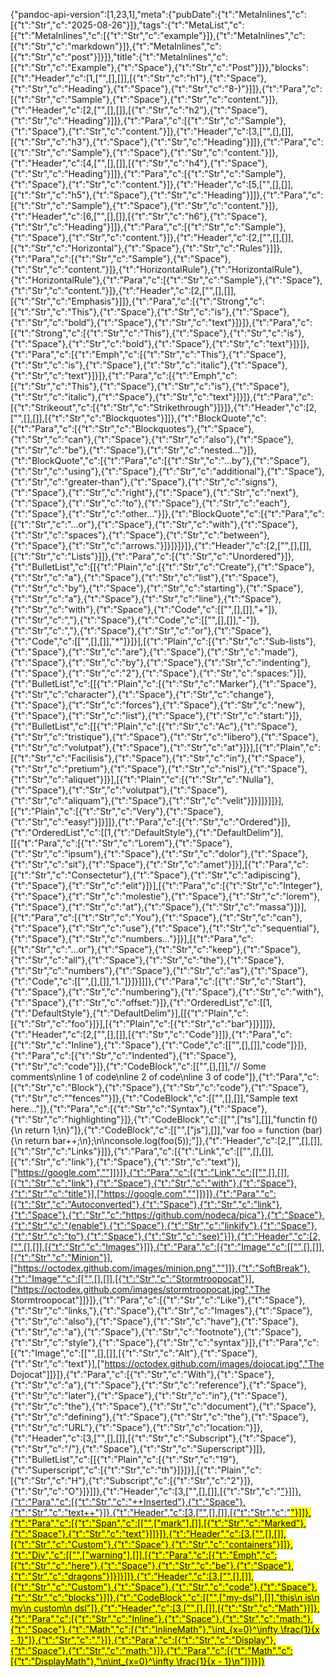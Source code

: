 {"pandoc-api-version":[1,23,1],"meta":{"pubDate":{"t":"MetaInlines","c":[{"t":"Str","c":"2025-08-26"}]},"tags":{"t":"MetaList","c":[{"t":"MetaInlines","c":[{"t":"Str","c":"example"}]},{"t":"MetaInlines","c":[{"t":"Str","c":"markdown"}]},{"t":"MetaInlines","c":[{"t":"Str","c":"post"}]}]},"title":{"t":"MetaInlines","c":[{"t":"Str","c":"Example"},{"t":"Space"},{"t":"Str","c":"Post"}]}},"blocks":[{"t":"Header","c":[1,["",[],[]],[{"t":"Str","c":"h1"},{"t":"Space"},{"t":"Str","c":"Heading"},{"t":"Space"},{"t":"Str","c":"8-)"}]]},{"t":"Para","c":[{"t":"Str","c":"Sample"},{"t":"Space"},{"t":"Str","c":"content."}]},{"t":"Header","c":[2,["",[],[]],[{"t":"Str","c":"h2"},{"t":"Space"},{"t":"Str","c":"Heading"}]]},{"t":"Para","c":[{"t":"Str","c":"Sample"},{"t":"Space"},{"t":"Str","c":"content."}]},{"t":"Header","c":[3,["",[],[]],[{"t":"Str","c":"h3"},{"t":"Space"},{"t":"Str","c":"Heading"}]]},{"t":"Para","c":[{"t":"Str","c":"Sample"},{"t":"Space"},{"t":"Str","c":"content."}]},{"t":"Header","c":[4,["",[],[]],[{"t":"Str","c":"h4"},{"t":"Space"},{"t":"Str","c":"Heading"}]]},{"t":"Para","c":[{"t":"Str","c":"Sample"},{"t":"Space"},{"t":"Str","c":"content."}]},{"t":"Header","c":[5,["",[],[]],[{"t":"Str","c":"h5"},{"t":"Space"},{"t":"Str","c":"Heading"}]]},{"t":"Para","c":[{"t":"Str","c":"Sample"},{"t":"Space"},{"t":"Str","c":"content."}]},{"t":"Header","c":[6,["",[],[]],[{"t":"Str","c":"h6"},{"t":"Space"},{"t":"Str","c":"Heading"}]]},{"t":"Para","c":[{"t":"Str","c":"Sample"},{"t":"Space"},{"t":"Str","c":"content."}]},{"t":"Header","c":[2,["",[],[]],[{"t":"Str","c":"Horizontal"},{"t":"Space"},{"t":"Str","c":"Rules"}]]},{"t":"Para","c":[{"t":"Str","c":"Sample"},{"t":"Space"},{"t":"Str","c":"content."}]},{"t":"HorizontalRule"},{"t":"HorizontalRule"},{"t":"HorizontalRule"},{"t":"Para","c":[{"t":"Str","c":"Sample"},{"t":"Space"},{"t":"Str","c":"content."}]},{"t":"Header","c":[2,["",[],[]],[{"t":"Str","c":"Emphasis"}]]},{"t":"Para","c":[{"t":"Strong","c":[{"t":"Str","c":"This"},{"t":"Space"},{"t":"Str","c":"is"},{"t":"Space"},{"t":"Str","c":"bold"},{"t":"Space"},{"t":"Str","c":"text"}]}]},{"t":"Para","c":[{"t":"Strong","c":[{"t":"Str","c":"This"},{"t":"Space"},{"t":"Str","c":"is"},{"t":"Space"},{"t":"Str","c":"bold"},{"t":"Space"},{"t":"Str","c":"text"}]}]},{"t":"Para","c":[{"t":"Emph","c":[{"t":"Str","c":"This"},{"t":"Space"},{"t":"Str","c":"is"},{"t":"Space"},{"t":"Str","c":"italic"},{"t":"Space"},{"t":"Str","c":"text"}]}]},{"t":"Para","c":[{"t":"Emph","c":[{"t":"Str","c":"This"},{"t":"Space"},{"t":"Str","c":"is"},{"t":"Space"},{"t":"Str","c":"italic"},{"t":"Space"},{"t":"Str","c":"text"}]}]},{"t":"Para","c":[{"t":"Strikeout","c":[{"t":"Str","c":"Strikethrough"}]}]},{"t":"Header","c":[2,["",[],[]],[{"t":"Str","c":"Blockquotes"}]]},{"t":"BlockQuote","c":[{"t":"Para","c":[{"t":"Str","c":"Blockquotes"},{"t":"Space"},{"t":"Str","c":"can"},{"t":"Space"},{"t":"Str","c":"also"},{"t":"Space"},{"t":"Str","c":"be"},{"t":"Space"},{"t":"Str","c":"nested..."}]},{"t":"BlockQuote","c":[{"t":"Para","c":[{"t":"Str","c":"...by"},{"t":"Space"},{"t":"Str","c":"using"},{"t":"Space"},{"t":"Str","c":"additional"},{"t":"Space"},{"t":"Str","c":"greater-than"},{"t":"Space"},{"t":"Str","c":"signs"},{"t":"Space"},{"t":"Str","c":"right"},{"t":"Space"},{"t":"Str","c":"next"},{"t":"Space"},{"t":"Str","c":"to"},{"t":"Space"},{"t":"Str","c":"each"},{"t":"Space"},{"t":"Str","c":"other..."}]},{"t":"BlockQuote","c":[{"t":"Para","c":[{"t":"Str","c":"...or"},{"t":"Space"},{"t":"Str","c":"with"},{"t":"Space"},{"t":"Str","c":"spaces"},{"t":"Space"},{"t":"Str","c":"between"},{"t":"Space"},{"t":"Str","c":"arrows."}]}]}]}]},{"t":"Header","c":[2,["",[],[]],[{"t":"Str","c":"Lists"}]]},{"t":"Para","c":[{"t":"Str","c":"Unordered"}]},{"t":"BulletList","c":[[{"t":"Plain","c":[{"t":"Str","c":"Create"},{"t":"Space"},{"t":"Str","c":"a"},{"t":"Space"},{"t":"Str","c":"list"},{"t":"Space"},{"t":"Str","c":"by"},{"t":"Space"},{"t":"Str","c":"starting"},{"t":"Space"},{"t":"Str","c":"a"},{"t":"Space"},{"t":"Str","c":"line"},{"t":"Space"},{"t":"Str","c":"with"},{"t":"Space"},{"t":"Code","c":[["",[],[]],"+"]},{"t":"Str","c":","},{"t":"Space"},{"t":"Code","c":[["",[],[]],"-"]},{"t":"Str","c":","},{"t":"Space"},{"t":"Str","c":"or"},{"t":"Space"},{"t":"Code","c":[["",[],[]],"*"]}]}],[{"t":"Plain","c":[{"t":"Str","c":"Sub-lists"},{"t":"Space"},{"t":"Str","c":"are"},{"t":"Space"},{"t":"Str","c":"made"},{"t":"Space"},{"t":"Str","c":"by"},{"t":"Space"},{"t":"Str","c":"indenting"},{"t":"Space"},{"t":"Str","c":"2"},{"t":"Space"},{"t":"Str","c":"spaces:"}]},{"t":"BulletList","c":[[{"t":"Plain","c":[{"t":"Str","c":"Marker"},{"t":"Space"},{"t":"Str","c":"character"},{"t":"Space"},{"t":"Str","c":"change"},{"t":"Space"},{"t":"Str","c":"forces"},{"t":"Space"},{"t":"Str","c":"new"},{"t":"Space"},{"t":"Str","c":"list"},{"t":"Space"},{"t":"Str","c":"start:"}]},{"t":"BulletList","c":[[{"t":"Plain","c":[{"t":"Str","c":"Ac"},{"t":"Space"},{"t":"Str","c":"tristique"},{"t":"Space"},{"t":"Str","c":"libero"},{"t":"Space"},{"t":"Str","c":"volutpat"},{"t":"Space"},{"t":"Str","c":"at"}]}],[{"t":"Plain","c":[{"t":"Str","c":"Facilisis"},{"t":"Space"},{"t":"Str","c":"in"},{"t":"Space"},{"t":"Str","c":"pretium"},{"t":"Space"},{"t":"Str","c":"nisl"},{"t":"Space"},{"t":"Str","c":"aliquet"}]}],[{"t":"Plain","c":[{"t":"Str","c":"Nulla"},{"t":"Space"},{"t":"Str","c":"volutpat"},{"t":"Space"},{"t":"Str","c":"aliquam"},{"t":"Space"},{"t":"Str","c":"velit"}]}]]}]]}],[{"t":"Plain","c":[{"t":"Str","c":"Very"},{"t":"Space"},{"t":"Str","c":"easy!"}]}]]},{"t":"Para","c":[{"t":"Str","c":"Ordered"}]},{"t":"OrderedList","c":[[1,{"t":"DefaultStyle"},{"t":"DefaultDelim"}],[[{"t":"Para","c":[{"t":"Str","c":"Lorem"},{"t":"Space"},{"t":"Str","c":"ipsum"},{"t":"Space"},{"t":"Str","c":"dolor"},{"t":"Space"},{"t":"Str","c":"sit"},{"t":"Space"},{"t":"Str","c":"amet"}]}],[{"t":"Para","c":[{"t":"Str","c":"Consectetur"},{"t":"Space"},{"t":"Str","c":"adipiscing"},{"t":"Space"},{"t":"Str","c":"elit"}]}],[{"t":"Para","c":[{"t":"Str","c":"Integer"},{"t":"Space"},{"t":"Str","c":"molestie"},{"t":"Space"},{"t":"Str","c":"lorem"},{"t":"Space"},{"t":"Str","c":"at"},{"t":"Space"},{"t":"Str","c":"massa"}]}],[{"t":"Para","c":[{"t":"Str","c":"You"},{"t":"Space"},{"t":"Str","c":"can"},{"t":"Space"},{"t":"Str","c":"use"},{"t":"Space"},{"t":"Str","c":"sequential"},{"t":"Space"},{"t":"Str","c":"numbers..."}]}],[{"t":"Para","c":[{"t":"Str","c":"...or"},{"t":"Space"},{"t":"Str","c":"keep"},{"t":"Space"},{"t":"Str","c":"all"},{"t":"Space"},{"t":"Str","c":"the"},{"t":"Space"},{"t":"Str","c":"numbers"},{"t":"Space"},{"t":"Str","c":"as"},{"t":"Space"},{"t":"Code","c":[["",[],[]],"1."]}]}]]]},{"t":"Para","c":[{"t":"Str","c":"Start"},{"t":"Space"},{"t":"Str","c":"numbering"},{"t":"Space"},{"t":"Str","c":"with"},{"t":"Space"},{"t":"Str","c":"offset:"}]},{"t":"OrderedList","c":[[1,{"t":"DefaultStyle"},{"t":"DefaultDelim"}],[[{"t":"Plain","c":[{"t":"Str","c":"foo"}]}],[{"t":"Plain","c":[{"t":"Str","c":"bar"}]}]]]},{"t":"Header","c":[2,["",[],[]],[{"t":"Str","c":"Code"}]]},{"t":"Para","c":[{"t":"Str","c":"Inline"},{"t":"Space"},{"t":"Code","c":[["",[],[]],"code"]}]},{"t":"Para","c":[{"t":"Str","c":"Indented"},{"t":"Space"},{"t":"Str","c":"code"}]},{"t":"CodeBlock","c":[["",[],[]],"// Some comments\nline 1 of code\nline 2 of code\nline 3 of code"]},{"t":"Para","c":[{"t":"Str","c":"Block"},{"t":"Space"},{"t":"Str","c":"code"},{"t":"Space"},{"t":"Str","c":"\"fences\""}]},{"t":"CodeBlock","c":[["",[],[]],"Sample text here..."]},{"t":"Para","c":[{"t":"Str","c":"Syntax"},{"t":"Space"},{"t":"Str","c":"highlighting"}]},{"t":"CodeBlock","c":[["",["ts"],[]],"functin f() {\n  return 1;\n}"]},{"t":"CodeBlock","c":[["",["js"],[]],"var foo = function (bar) {\n  return bar++;\n};\n\nconsole.log(foo(5));"]},{"t":"Header","c":[2,["",[],[]],[{"t":"Str","c":"Links"}]]},{"t":"Para","c":[{"t":"Link","c":[["",[],[]],[{"t":"Str","c":"link"},{"t":"Space"},{"t":"Str","c":"text"}],["https://google.com",""]]}]},{"t":"Para","c":[{"t":"Link","c":[["",[],[]],[{"t":"Str","c":"link"},{"t":"Space"},{"t":"Str","c":"with"},{"t":"Space"},{"t":"Str","c":"title"}],["https://google.com",""]]}]},{"t":"Para","c":[{"t":"Str","c":"Autoconverted"},{"t":"Space"},{"t":"Str","c":"link"},{"t":"Space"},{"t":"Str","c":"https://github.com/nodeca/pica"},{"t":"Space"},{"t":"Str","c":"(enable"},{"t":"Space"},{"t":"Str","c":"linkify"},{"t":"Space"},{"t":"Str","c":"to"},{"t":"Space"},{"t":"Str","c":"see)"}]},{"t":"Header","c":[2,["",[],[]],[{"t":"Str","c":"Images"}]]},{"t":"Para","c":[{"t":"Image","c":[["",[],[]],[{"t":"Str","c":"Minion"}],["https://octodex.github.com/images/minion.png",""]]},{"t":"SoftBreak"},{"t":"Image","c":[["",[],[]],[{"t":"Str","c":"Stormtroopocat"}],["https://octodex.github.com/images/stormtroopocat.jpg","The Stormtroopocat"]]}]},{"t":"Para","c":[{"t":"Str","c":"Like"},{"t":"Space"},{"t":"Str","c":"links,"},{"t":"Space"},{"t":"Str","c":"Images"},{"t":"Space"},{"t":"Str","c":"also"},{"t":"Space"},{"t":"Str","c":"have"},{"t":"Space"},{"t":"Str","c":"a"},{"t":"Space"},{"t":"Str","c":"footnote"},{"t":"Space"},{"t":"Str","c":"style"},{"t":"Space"},{"t":"Str","c":"syntax"}]},{"t":"Para","c":[{"t":"Image","c":[["",[],[]],[{"t":"Str","c":"Alt"},{"t":"Space"},{"t":"Str","c":"text"}],["https://octodex.github.com/images/dojocat.jpg","The Dojocat"]]}]},{"t":"Para","c":[{"t":"Str","c":"With"},{"t":"Space"},{"t":"Str","c":"a"},{"t":"Space"},{"t":"Str","c":"reference"},{"t":"Space"},{"t":"Str","c":"later"},{"t":"Space"},{"t":"Str","c":"in"},{"t":"Space"},{"t":"Str","c":"the"},{"t":"Space"},{"t":"Str","c":"document"},{"t":"Space"},{"t":"Str","c":"defining"},{"t":"Space"},{"t":"Str","c":"the"},{"t":"Space"},{"t":"Str","c":"URL"},{"t":"Space"},{"t":"Str","c":"location:"}]},{"t":"Header","c":[3,["",[],[]],[{"t":"Str","c":"Subscript"},{"t":"Space"},{"t":"Str","c":"/"},{"t":"Space"},{"t":"Str","c":"Superscript"}]]},{"t":"BulletList","c":[[{"t":"Plain","c":[{"t":"Str","c":"19"},{"t":"Superscript","c":[{"t":"Str","c":"th"}]}]}],[{"t":"Plain","c":[{"t":"Str","c":"H"},{"t":"Subscript","c":[{"t":"Str","c":"2"}]},{"t":"Str","c":"O"}]}]]},{"t":"Header","c":[3,["",[],[]],[{"t":"Str","c":"<ins>"}]]},{"t":"Para","c":[{"t":"Str","c":"++Inserted"},{"t":"Space"},{"t":"Str","c":"text++"}]},{"t":"Header","c":[3,["",[],[]],[{"t":"Str","c":"<mark>"}]]},{"t":"Para","c":[{"t":"Span","c":[["",["mark"],[]],[{"t":"Str","c":"Marked"},{"t":"Space"},{"t":"Str","c":"text"}]]}]},{"t":"Header","c":[3,["",[],[]],[{"t":"Str","c":"Custom"},{"t":"Space"},{"t":"Str","c":"containers"}]]},{"t":"Div","c":[["",["warning"],[]],[{"t":"Para","c":[{"t":"Emph","c":[{"t":"Str","c":"here"},{"t":"Space"},{"t":"Str","c":"be"},{"t":"Space"},{"t":"Str","c":"dragons"}]}]}]]},{"t":"Header","c":[3,["",[],[]],[{"t":"Str","c":"Custom"},{"t":"Space"},{"t":"Str","c":"code"},{"t":"Space"},{"t":"Str","c":"blocks"}]]},{"t":"CodeBlock","c":[["",["my-dsl"],[]],"this\n  is\n  my\n  custom\n    dsl"]},{"t":"Header","c":[3,["",[],[]],[{"t":"Str","c":"Math"}]]},{"t":"Para","c":[{"t":"Str","c":"Inline"},{"t":"Space"},{"t":"Str","c":"math:"},{"t":"Space"},{"t":"Math","c":[{"t":"InlineMath"},"\\int_{x=0}^\\infty \\frac{1}{x - 1}"]},{"t":"Str","c":"."}]},{"t":"Para","c":[{"t":"Str","c":"Display"},{"t":"Space"},{"t":"Str","c":"math:"}]},{"t":"Para","c":[{"t":"Math","c":[{"t":"DisplayMath"},"\n\\int_{x=0}^\\infty \\frac{1}{x - 1}\n"]}]}]}